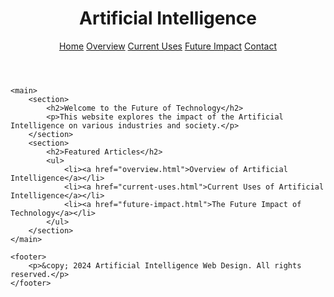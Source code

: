 <!DOCTYPE html>
<html lang="en">
<head>
    <meta charset="UTF-8">
    <meta name="viewport" content="width=device-width, initial-scale=1.0">
    <meta http-equiv="X-UA-Compatible" content="ie=edge">
    <title>Artificial Intelligence - Home</title>
    <link rel="stylesheet" href="styles.css">
</head>
<body>
    <header>
        <h1>Artificial Intelligence</h1>
        <nav>
            <a href="index.html">Home</a>
            <a href="overview.html">Overview</a>
            <a href="current-uses.html">Current Uses</a>
            <a href="future-impact.html">Future Impact</a>
            <a href="contact.html">Contact</a>
        </nav>
    </header>

    <main>
        <section>
            <h2>Welcome to the Future of Technology</h2>
            <p>This website explores the impact of the Artificial Intelligence on various industries and society.</p>
        </section>
        <section>
            <h2>Featured Articles</h2>
            <ul>
                <li><a href="overview.html">Overview of Artificial Intelligence</a></li>
                <li><a href="current-uses.html">Current Uses of Artificial Intelligence</a></li>
                <li><a href="future-impact.html">The Future Impact of Technology</a></li>
            </ul>
        </section>
    </main>

    <footer>
        <p>&copy; 2024 Artificial Intelligence Web Design. All rights reserved.</p>
    </footer>
</body>
</html>
